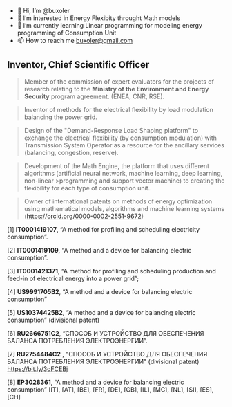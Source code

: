- 👋 Hi, I’m @buxoler
- 👀 I’m interested in Energy Flexibity throught Math models
- 🌱 I’m currently learning Linear programming for modeling energy programming of Consumption Unit
- 📫 How to reach me buxoler@gmail.com


<!---
Buxoler/Buxoler is a ✨ special ✨ repository because its `README.md` (this file) appears on your GitHub profile.
You can click the Preview link to take a look at your changes.
--->
## Inventor, Chief Scientific Officer ##

>Member of the commission of expert evaluators for the projects of research relating to the **Ministry of the Environment and Energy Security** program agreement. (ENEA, CNR, RSE).

>Inventor of methods for the electrical flexibility by load modulation balancing the power grid.

>Design of the "Demand-Response Load Shaping platform" to exchange the electrical flexibility (by consumption modulation) with Transmission System Operator as a resource for the ancillary services (balancing, congestion, reserve).

>Development of the Math Engine, the platform that uses different algorithms (artificial neural network, machine learning, deep learning, non-linear >programming and support vector machine) to creating the flexibility for each type of consumption unit..

>Owner of international patents on methods of energy optimization using mathematical models, algorithms and machine learning systems (https://orcid.org/0000-0002-2551-9672) 

[1] **IT0001419107**, “A method for profiling and scheduling electricity consumption”.

[2] **IT0001419109**, “A method and a device for balancing electric consumption”.

[3] **IT0001421371**, “A method for profiling and scheduling production and feed-in of electrical energy into a power grid”;

[4] **US9991705B2**, “A method and a device for balancing electric consumption”

[5] **US10374425B2**, “A method and a device for balancing electric consumption” (divisional patent)

[6] **RU2666751C2**,  “СПОСОБ И УСТРОЙСТВО ДЛЯ ОБЕСПЕЧЕНИЯ БАЛАНСА ПОТРЕБЛЕНИЯ ЭЛЕКТРОЭНЕРГИИ”.

[7] **RU2754484C2** , "СПОСОБ И УСТРОЙСТВО ДЛЯ ОБЕСПЕЧЕНИЯ БАЛАНСА ПОТРЕБЛЕНИЯ ЭЛЕКТРОЭНЕРГИИ" (divisional patent) https://bit.ly/3oFCEBj 

[8] **EP3028361**, “A method and a device for balancing electric consumption” [IT], [AT], [BE], [FR], [DE], [GB], [IL], [MC], [NL], [SI], [ES], [CH]

